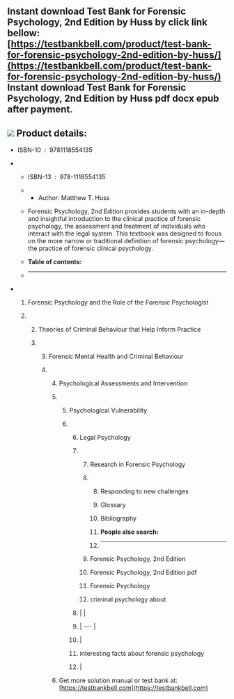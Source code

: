 Instant download **Test Bank for Forensic Psychology, 2nd Edition by Huss** by click link bellow:  
[https://testbankbell.com/product/test-bank-for-forensic-psychology-2nd-edition-by-huss/](https://testbankbell.com/product/test-bank-for-forensic-psychology-2nd-edition-by-huss/)  
**Instant download Test Bank for Forensic Psychology, 2nd Edition by Huss pdf docx epub after payment.**
--------------------------------------------------------------------------------------------------------


![](https://testbankbell.com/wp-content/uploads/2023/05/Test-Bank-for-Forensic-Psychology-2nd-Edition-by-Huss-228x228-1.jpg)
**Product details:**
--------------------


* ISBN-10 ‏ : ‎ 9781118554135
* * ISBN-13 ‏ : ‎ 978-1118554135
  * * Author: Matthew T. Huss
   
  * Forensic Psychology, 2nd Edition provides students with an in-depth and insightful introduction to the clinical practice of forensic psychology, the assessment and treatment of individuals who interact with the legal system. This textbook was designed to focus on the more narrow or traditional definition of forensic psychology― the practice of forensic clinical psychology.
  * **Table of contents:**
  * ----------------------
 
* 1. Forensic Psychology and the Role of the Forensic Psychologist
 
  2. 2. Theories of Criminal Behaviour that Help Inform Practice
    
     3. 3. Forensic Mental Health and Criminal Behaviour
       
        4. 4. Psychological Assessments and Intervention
          
           5. 5. Psychological Vulnerability
             
              6. 6. Legal Psychology
                
                 7. 7. Research in Forensic Psychology
                   
                    8. 8. Responding to new challenges
                      
                       9. Glossary
                      
                       10. Bibliography
                       11. **People also search:**
                       12. -----------------------
                      
                    9. Forensic Psychology, 2nd Edition
                   
                    10. Forensic Psychology, 2nd Edition pdf
                   
                    11. Forensic Psychology
                   
                    12. criminal psychology about
                   
                 8. |  |
                 9. | --- |
                 10. |
                 11. interesting facts about forensic psychology
                 12.  |
                
           6.  Get more solution manual or test bank at: [https://testbankbell.com](https://testbankbell.com)
